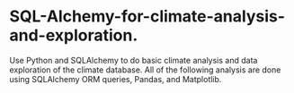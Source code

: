 # SQL-Alchemy-for-climate-analysis-and-exploration.
Use Python and SQLAlchemy to do basic climate analysis and data exploration of the climate database. All of the following analysis are done using SQLAlchemy ORM queries, Pandas, and Matplotlib.
